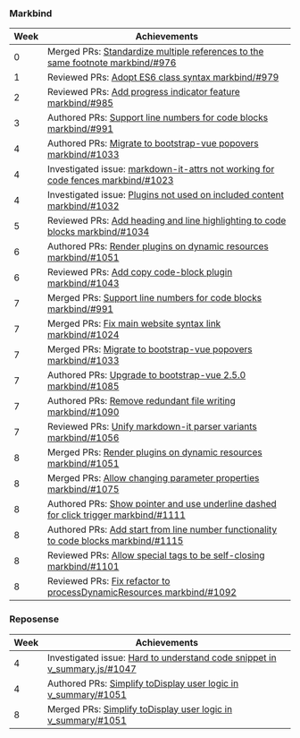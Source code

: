 ### Markbind

Week | Achievements
---- | ------------
0 | Merged PRs: [Standardize multiple references to the same footnote markbind/#976](https://github.com/MarkBind/markbind/pull/976)
1 | Reviewed PRs: [Adopt ES6 class syntax markbind/#979](https://github.com/MarkBind/markbind/pull/979)
2 | Reviewed PRs: [Add progress indicator feature markbind/#985](https://github.com/MarkBind/markbind/pull/985)
3 | Authored PRs: [Support line numbers for code blocks markbind/#991](https://github.com/MarkBind/markbind/pull/991)
4 | Authored PRs: [Migrate to bootstrap-vue popovers markbind/#1033](https://github.com/MarkBind/markbind/pull/1033)
4 | Investigated issue: [markdown-it-attrs not working for code fences markbind/#1023](https://github.com/MarkBind/markbind/issues/1023)
4 | Investigated issue: [Plugins not used on included content markbind/#1032](https://github.com/MarkBind/markbind/issues/1032)
5 | Reviewed PRs: [Add heading and line highlighting to code blocks markbind/#1034](https://github.com/MarkBind/markbind/pull/1034)
6 | Authored PRs: [Render plugins on dynamic resources markbind/#1051](https://github.com/MarkBind/markbind/pull/1051)
6 | Reviewed PRs: [Add copy code-block plugin markbind/#1043](https://github.com/MarkBind/markbind/pull/1043)
7 | Merged PRs: [Support line numbers for code blocks markbind/#991](https://github.com/MarkBind/markbind/pull/991)
7 | Merged PRs: [Fix main website syntax link markbind/#1024](https://github.com/MarkBind/markbind/pull/1024)
7 | Merged PRs: [Migrate to bootstrap-vue popovers markbind/#1033](https://github.com/MarkBind/markbind/pull/1033)
7 | Authored PRs: [Upgrade to bootstrap-vue 2.5.0 markbind/#1085](https://github.com/MarkBind/markbind/pull/1085)
7 | Authored PRs: [Remove redundant file writing markbind/#1090](https://github.com/MarkBind/markbind/pull/1090)
7 | Reviewed PRs: [Unify markdown-it parser variants markbind/#1056](https://github.com/MarkBind/markbind/pull/1056)
8 | Merged PRs: [Render plugins on dynamic resources markbind/#1051](https://github.com/MarkBind/markbind/pull/1051)
8 | Merged PRs: [Allow changing parameter properties markbind/#1075](https://github.com/MarkBind/markbind/pull/1075)
8 | Authored PRs: [Show pointer and use underline dashed for click trigger markbind/#1111](https://github.com/MarkBind/markbind/pull/1111)
8 | Authored PRs: [Add start from line number functionality to code blocks markbind/#1115](https://github.com/MarkBind/markbind/pull/1115)
8 | Reviewed PRs: [Allow special tags to be self-closing markbind/#1101](https://github.com/MarkBind/markbind/pull/1101)
8 | Reviewed PRs: [Fix refactor to processDynamicResources markbind/#1092](https://github.com/MarkBind/markbind/pull/1092)


### Reposense

Week | Achievements
---- | ------------
4 | Investigated issue: [Hard to understand code snippet in v_summary.js/#1047](https://github.com/reposense/RepoSense/issues/1047)
4 | Authored PRs: [Simplify toDisplay user logic in v_summary/#1051](https://github.com/reposense/RepoSense/pull/1051)
8 | Merged PRs: [Simplify toDisplay user logic in v_summary/#1051](https://github.com/reposense/RepoSense/pull/1051)
